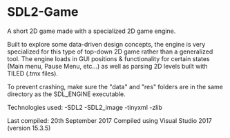 # SDL2-Game
A short 2D game made with a specialized 2D game engine.

Built to explore some data-driven design concepts, the engine is very specialized for this type of top-down 2D game rather than a generalized tool. The engine loads in GUI positions & functionality for certain states (Main menu, Pause Menu, etc...) as well as parsing 2D levels built with TILED (.tmx files).

To prevent crashing, make sure the "data" and "res" folders are in the same directory as the SDL_ENGINE executable.

Technologies used:
-SDL2
-SDL2_image
-tinyxml
-zlib

Last compiled: 20th September 2017
Compiled using Visual Studio 2017 (version 15.3.5)

